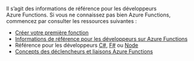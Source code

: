 Il s’agit des informations de référence pour les développeurs Azure Functions. Si vous ne connaissez pas bien Azure Functions, commencez par consulter les ressources suivantes :

* [Créer votre première fonction](../articles/azure-functions/functions-create-first-azure-function.md)
* [Informations de référence pour les développeurs sur Azure Functions](../articles/azure-functions/functions-reference.md)
* Référence pour les développeurs [C#](../articles/azure-functions/functions-reference-csharp.md), [F#](../articles/azure-functions/functions-reference-fsharp.md) ou [Node](../articles/azure-functions/functions-reference-node.md)
* [Concepts des déclencheurs et liaisons Azure Functions](..\articles\azure-functions\functions-triggers-bindings.md)

